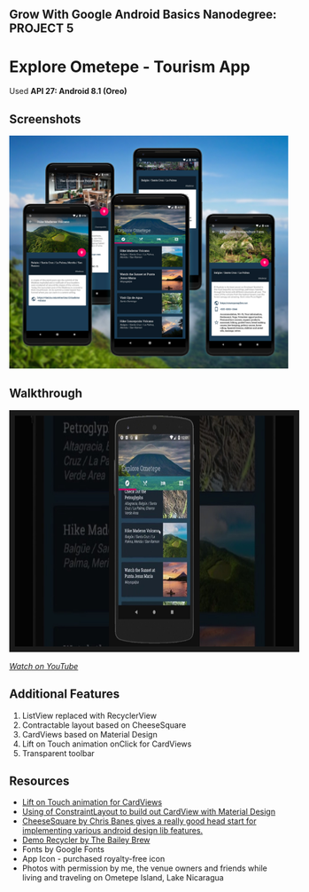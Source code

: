## Grow With Google Android Basics Nanodegree: PROJECT 5
# Explore Ometepe - Tourism App

Used **API 27: Android 8.1 (Oreo)**

## Screenshots
![Quiz Section](./screenshots.jpg)

## Walkthrough
<a href="https://www.youtube.com/watch?v=L3YRb_MxeQ8
" target="_blank"><img src="./maxresdefault.jpg" 
alt="Explore Ometepe App Demo" width="740" height="416" border="10" /></a>

_[Watch on YouTube](https://www.youtube.com/watch?v=L3YRb_MxeQ8)_

## Additional Features
1. ListView replaced with RecyclerView
2. Contractable layout based on CheeseSquare
3. CardViews based on Material Design
4. Lift on Touch animation onClick for CardViews
5. Transparent toolbar

## Resources
 - [Lift on Touch animation for CardViews](https://stackoverflow.com/questions/44393762/cardview-lift-on-touch)
 - [Using of ConstraintLayout to build out CardView with Material Design](http://eugenebrusov.com/cardview-with-constraintlayout/
)
 - [CheeseSquare by Chris Banes gives a really good head start for implementing various android design lib features.](https://github.com/chrisbanes/cheesesquare)
 - [Demo Recycler by The Bailey Brew](https://github.com/thebaileyBrew/Angry_Nerds_Demo_Recycler)
 - Fonts by Google Fonts
 - App Icon - purchased royalty-free icon
 - Photos with permission by me, the venue owners and friends while living and traveling on Ometepe Island, Lake Nicaragua

